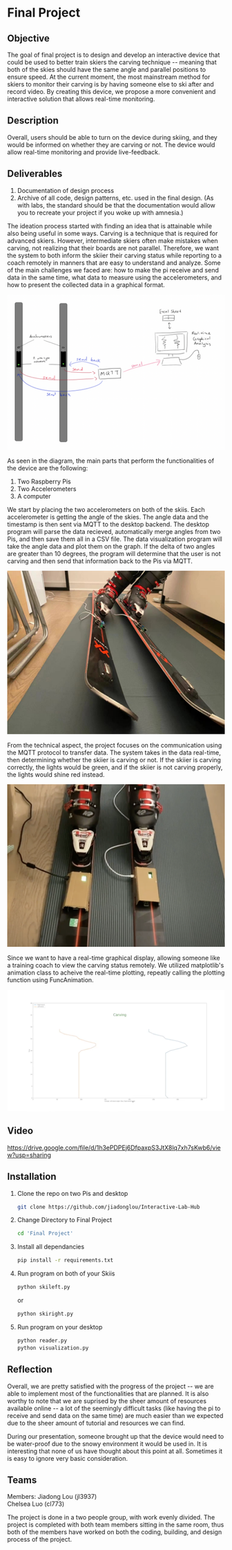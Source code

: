 # Final Project

## Objective

The goal of final project is to design and develop an interactive device that could be used to better train skiers the carving technique -- meaning that both of the skies should have the same angle and parallel positions to ensure speed. At the current moment, the most mainstream method for skiers to monitor their carving is by having someone else to ski after and record video. By creating this device, we propose a more convenient and interactive solution that allows real-time monitoring.

## Description
Overall, users should be able to turn on the device during skiing, and they would be informed on whether they are carving or not. The device would allow real-time monitoring and provide live-feedback.

## Deliverables

1. Documentation of design process
2. Archive of all code, design patterns, etc. used in the final design. (As with labs, the standard should be that the documentation would allow you to recreate your project if you woke up with amnesia.)

The ideation process started with finding an idea that is attainable while also being useful in some ways. Carving is a technique that is required for advanced skiers. However, intermediate skiers often make mistakes when carving, not realizing that their boards are not parallel. Therefore, we want the system to both inform the skiier their carving status while reporting to a coach remotely in manners that are easy to understand and analyze. Some of the main challenges we faced are: how to make the pi receive and send data in the same time, what data to measure using the accelerometers, and how to present the collected data in a graphical format. 

![](sketch_final.png)

As seen in the diagram, the main parts that perform the functionalities of the device are the following:

1. Two Raspberry Pis
2. Two Accelerometers
3. A computer 

We start by placing the two accelerometers on both of the skiis. Each accelerometer is getting the angle of the skies. The angle data and the timestamp is then sent via MQTT to the desktop backend. The desktop program will parse the data recieved, automatically merge angles from two Pis, and then save them all in a CSV file. The data visualization program will take the angle data and plot them on the graph. If the delta of two angles are greater than 10 degrees, the program will determine that the user is not carving and then send that information back to the Pis via MQTT.

![](ski.jpg)


From the technical aspect, the project focuses on the communication using the MQTT protocol to transfer data. The system takes in the data real-time, then determining whether the skiier is carving or not. If the skiier is carving correctly, the lights would be green, and if the skiier is not carving properly, the lights would shine red instead.

![](light.png)


Since we want to have a real-time graphical display, allowing someone like a training coach to view the carving status remotely. We utilized matplotlib's animation class to acheive the real-time plotting, repeatly calling the plotting function using FuncAnimation.

![](graphical_display.png)


## Video
https://drive.google.com/file/d/1h3ePDPEj6DfpaxpS3JtX8lq7xh7sKwb6/view?usp=sharing

## Installation

1. Clone the repo on two Pis and desktop
   ```sh
   git clone https://github.com/jiadonglou/Interactive-Lab-Hub
   ```
2. Change Directory to Final Project
   ```sh
   cd 'Final Project'
   ```
3. Install all dependancies
   ```sh
   pip install -r requirements.txt
   ```
   
4. Run program on both of your Skiis
   ```sh
   python skileft.py
   ```
   or
   ```sh
   python skiright.py
   ```

5. Run program on your desktop
   ```sh
   python reader.py
   python visualization.py
   ```

## Reflection
Overall, we are pretty satisfied with the progress of the project -- we are able to implement most of the functionalities that are planned. It is also worthy to note that we are suprised by the sheer amount of resources available online -- a lot of the seemingly difficult tasks (like having the pi to receive and send data on the same time) are much easier than we expected due to the sheer amount of tutorial and resources we can find. 

During our presentation, someone brought up that the device would need to be water-proof due to the snowy environment it would be used in. It is interesting that none of us have thought about this point at all. Sometimes it is easy to ignore very basic consideration.

## Teams

Members:
Jiadong Lou (jl3937) \
Chelsea Luo (cl773)

The project is done in a two people group, with work evenly divided. The project is completed with both team members sitting in the same room, thus both of the members have worked on both the coding, building, and design process of the project. 


